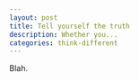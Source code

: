 ```yaml
---
layout: post
title: Tell yourself the truth
description: Whether you...
categories: think-different
---
```


Blah.

